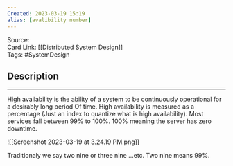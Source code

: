 ```yaml
---
Created: 2023-03-19 15:19
alias: [avalibility number]
---
```


Source:  
Card Link: [[Distributed System Design]]  
Tags: #SystemDesign

## Description
---

High availability is the ability of a system to be continuously operational for a desirably long period Of time. High availability is measured as a percentage (Just an index to quantize what is high availability). Most services fall between 99% to 100%. 100% meaning the server has zero downtime.

![[Screenshot 2023-03-19 at 3.24.19 PM.png]]

Traditionaly we say two nine or three nine …etc. Two nine means 99%.
